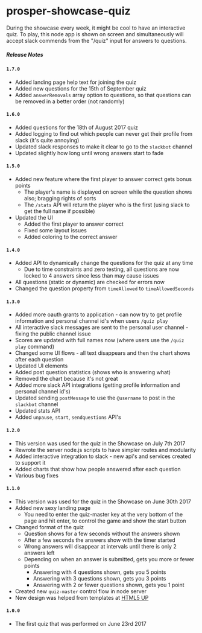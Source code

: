 # prosper-showcase-quiz

During the showcase every week, it might be cool to have an interactive quiz.
To play, this node app is shown on screen and simultaneously will accept slack commends from the "/quiz" input for answers to questions.

##### Release Notes

#### `1.7.0`

* Added landing page help text for joining the quiz
* Added new questions for the 15th of September quiz
* Added `answerRemovals` array option to questions, so that questions can be removed in a better order (not randomly)

#### `1.6.0`

* Added questions for the 18th of August 2017 quiz
* Added logging to find out which people can never get their profile from slack (it's quite annoying)
* Updated slack responses to make it clear to go to the `slackbot` channel
* Updated slightly how long until wrong answers start to fade 

#### `1.5.0`

* Added new feature where the first player to answer correct gets bonus points
  * The player's name is displayed on screen while the question shows also; bragging rights of sorts
  * The `/stats` API will return the player who is the first (using slack to get the full name if possible)
* Updated the UI
  * Added the first player to answer correct
  * Fixed some layout issues
  * Added coloring to the correct answer 

#### `1.4.0`

* Added API to dynamically change the questions for the quiz at any time
  * Due to time constraints and zero testing, all questions are now locked to 4 answers since less than may cause issues
* All questions (static or dynamic) are checked for errors now  
* Changed the question property from `timeAllowed` to `timeAllowedSeconds`

#### `1.3.0`

* Added more oauth grants to application - can now try to get profile information and personal channel id's when users `/quiz play`
* All interactive slack messages are sent to the personal user channel - fixing the public channel issue 
* Scores are updated with full names now (where users use the `/quiz play` command)
* Changed some UI flows - all text disappears and then the chart shows after each question
* Updated UI elements 
* Added post question statistics (shows who is answering what)
* Removed the chart because it's not great 
* Added more slack API integrations (getting profile information and personal channel id's)
* Updated sending `postMessage` to use the `@username` to post in the `slackbot` channel
* Updated stats API
* Added `unpause`, `start`, `sendquestions` API's

#### `1.2.0`

* This version was used for the quiz in the Showcase on July 7th 2017
* Rewrote the server node.js scripts to have simpler routes and modularity 
* Added interactive integration to slack - new api's and services created to support it
* Added charts that show how people answered after each question
* Various bug fixes

#### `1.1.0`

* This version was used for the quiz in the Showcase on June 30th 2017
* Added new sexy landing page
  * You need to enter the quiz-master key at the very bottom of the page and hit enter, to control the game and show the start button
* Changed format of the quiz
  * Question shows for a few seconds without the answers shown
  * After a few seconds the answers show with the timer started
  * Wrong answers will disappear at intervals until there is only 2 answers left
  * Depending on when an answer is submitted, gets you more or fewer points
    * Answering with 4 questions shown, gets you 5 points
    * Answering with 3 questions shown, gets you 3 points
    * Answering with 2 or fewer questions shown, gets you 1 point    
* Created new `quiz-master` control flow in node server 
* New design was helped from templates at [HTML5 UP](https://html5up.net/)

#### `1.0.0`

* The first quiz that was performed on June 23rd 2017
